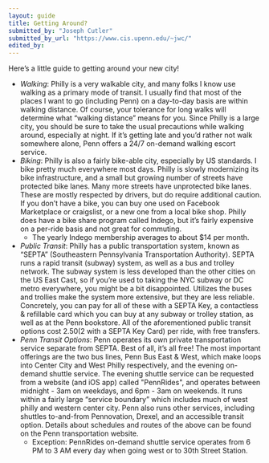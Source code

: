 ```yaml
---
layout: guide
title: Getting Around?
submitted_by: "Joseph Cutler"
submitted_by_url: "https://www.cis.upenn.edu/~jwc/"
edited_by:
---
```

Here’s a little guide to getting around your new city!

- *Walking*: Philly is a very walkable city, and many folks I know use walking as a primary mode of transit.  I usually find that most of the places I want to go (including Penn) on a day-to-day basis are within walking distance. Of course, your tolerance for long walks will determine what “walking distance” means for you. Since Philly is a large city, you should be sure to take the usual precautions while walking around, especially at night. If it’s getting late and you’d rather not walk somewhere alone, Penn offers a 24/7 on-demand walking escort service.
- *Biking*: Philly is also a fairly bike-able city, especially by US standards. I bike pretty much everywhere most days. Philly is slowly modernizing its bike infrastructure, and a small but growing number of streets have protected bike lanes. Many more streets have unprotected bike lanes. These are mostly respected by drivers, but do require additional caution. If you don’t have a bike, you can buy one used on Facebook Marketplace or craigslist, or a new one from a local bike shop. Philly does have a bike share program called Indego, but it’s fairly expensive on a per-ride basis and not great for commuting.
    - The yearly Indego membership averages to about $14 per month.
- *Public Transit*: Philly has a public transportation system, known as “SEPTA” (Southeastern Pennsylvania Transportation Authority). SEPTA runs a rapid transit (subway) system, as well as a bus and trolley network. The subway system is less developed than the other cities on the US East Cast, so if you’re used to taking the NYC subway or DC metro everywhere, you might be a bit disappointed. Utilizes the buses and trollies make the system more extensive, but they are less reliable. Concretely, you can pay for all of these with a SEPTA Key, a contactless & refillable card which you can buy at any subway or trolley station, as well as at the Penn bookstore. All of the aforementioned public transit options cost $2.50 ($2 with a SEPTA Key Card) per ride, with free transfers.
- *Penn Transit Options*: Penn operates its own private transportation service separate from SEPTA. Best of all, it’s all free! The most important offerings are the two bus lines, Penn Bus East & West, which make loops into Center City and West Philly respectively, and the evening on-demand shuttle service. The evening shuttle service can be requested from a website (and iOS app) called "PennRides", and operates between midnight - 3am on weekdays, and 6pm - 3am on weekends. It runs within a fairly large “service boundary” which includes much of west philly and western center city. Penn also runs other services, including shuttles to-and-from Pennovation, Drexel, and an accessible transit option. Details about schedules and routes of the above can be found on the Penn transportation website.
    - Exception: PennRides on-demand shuttle service operates from 6 PM to 3 AM every day when going west or to 30th Street Station.